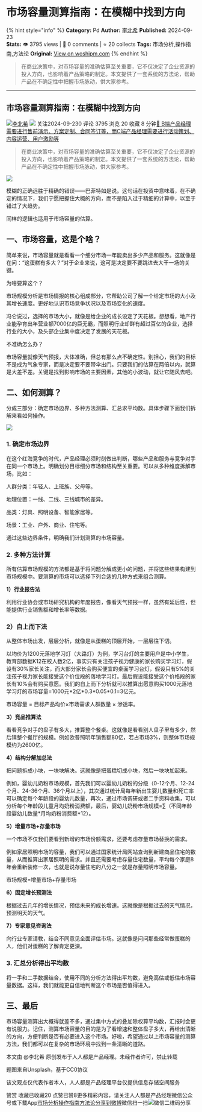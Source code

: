 # 市场容量测算指南：在模糊中找到方向
{% hint style="info" %}
**Category:** Pd
**Author:** [李北希](https://www.woshipm.com/u/664027)
**Published:** 2024-09-23  
**Stats:** 👁️ 3795 views | 💬 0 comments | ⭐ 20 collects
**Tags:** 市场分析,操作指南,方法论
**Original:** [View on woshipm.com](https://www.woshipm.com/pd/6117992.html)
{% endhint %}
> 在商业决策中，对市场容量的准确估算至关重要，它不仅决定了企业资源的投入方向，也影响着产品策略的制定。本文提供了一套系统的方法论，帮助产品在不确定性中把握市场脉动，供大家参考。

---

## 市场容量测算指南：在模糊中找到方向

[![](https://static.woshipm.com/ttw_avatar_20240924210201_7651.jpg?imageView2/1/w/72/h/72/q/100)](https://www.woshipm.com/u/664027)[李北希](https://www.woshipm.com/u/664027) ![](https://static.woshipm.com/tag/1101_1@2x.png) 关注2024-09-230 评论 3795 浏览 20 收藏 8 分钟[🔗 B端产品经理需要进行售前演示、方案定制、合同签订等，而C端产品经理需要进行活动策划、内容运营、用户激励等](https://ke.qidianla.com/courses/bcpm)

> 在商业决策中，对市场容量的准确估算至关重要，它不仅决定了企业资源的投入方向，也影响着产品策略的制定。本文提供了一套系统的方法论，帮助产品在不确定性中把握市场脉动，供大家参考。

![](https://image.woshipm.com/2023/09/22/f7ee4342-5927-11ee-b1ec-00163e142b65.jpg)

模糊的正确远胜于精确的错误——巴菲特如是说。这句话在投资中意味着，在不确定的情况下，我们宁愿把握住大概的方向，而不是陷入过于精细的计算中，以至于错过了大趋势。

同样的逻辑也适用于市场容量的估算。

## 一、市场容量，这是个啥？

简单来说，市场容量就是看看一个细分市场一年能卖出多少产品和服务。这就像是在问：“这蛋糕有多大？”对于企业来说，这可是决定要不要跳进去大干一场的关键。

为啥要算这个？

市场规模分析是市场情报的核心组成部分，它帮助公司了解一个给定市场的大小及其增长速度。更好地认识市场竞争状况以及市场变化的速度。

冯仑说过，选择的市场大小，就像是给企业的成长设定了天花板。想想看，地产行业能孕育出年营业额7000亿的巨无霸，而照明行业却鲜有超过百亿的企业，选择行业的大小，及头部企业集中度决定了发展的天花板。

不准确怎么办？

市场容量就像天气预报，大体准确，但总有那么点不确定性。别担心，我们的目标不是成为气象专家，而是决定要不要带伞出门。只要我们的估算在两倍以内，就算是大差不差。关键是找到影响市场的主要因素，其他的小波动，就让它随风去吧。

## 二、如何测算？

分成三部分：确定市场边界、多种方法测算、汇总求平均数。具体步骤下面我们拆解来看如何操作。

![](https://image.woshipm.com/wp-files/2024/09/E1Xs6onADqhbBmfptDhW.png)

### 1\. 确定市场边界

在这个红海竞争的时代，产品经理必须时刻做出判断，哪些产品和服务与竞争对手在同一个市场上。明确划分目标细分市场和结构至关重要。可以从多种维度拆解市场，比如：

人群分类：年轻人、上班族、父母等。

地理位置：一线、二线、三线城市的差异。

品类：灯具、照明设备、智能家居等。

场景：工业、户外、商业、住宅等。

通过这些边界条件，明确我们计划测算的市场容量。

### 2\. 多种方法计算

所有估算市场规模的方法都是基于将问题分解成更小的问题，并将这些结果构建到市场规模中。要测算的市场可以选择下列合适的几种方式来组合测算。

**1）行业报告法**

利用行业协会或市场研究机构的年度报告，像看天气预报一样，虽然有延后性，但能提供行业销售额和增长率等数据。

### 2）自上而下法

从整体市场出发，层层分析，就像是从蛋糕的顶层开始，一层层往下切。

以均价为1200元落地学习灯（大路灯）为例，学习台灯的主要用户是中小学生，教育部数据K12在校人数2亿，事实只有关注孩子视力健康的家长购买学习灯，假设有30%家长关注，而大部分家长会购买便宜的桌面学习台灯，假设只有5%的关注孩子视力家长能接受这个价位段的落地学习灯。最后假设能接受这个价格段的家长有10%会有购买意愿。我们的自上而下分析就可以推算出愿意购买1000元落地学习灯的市场容量=1000元\*2亿\*0.3\*0.05\*0.1=3亿元。

市场容量 = 目标产品均价×市场需求人群数量 × 渗透率。

**3）竞品推算法**

看看竞争对手的盘子有多大，推算整个餐桌。这就像是看看别人盘子里有多少，然后猜整个餐厅的规模。例如欧普照明年销售额80亿，若占市场3%，则整体市场规模约为2600亿。

**4）结构分解加总法**

把问题拆成小块，一块块解决。这就像是把蛋糕切成小块，然后一块块加起来。

例如，婴幼儿奶粉市场规模，首先我们可以婴幼儿奶粉的分级（0-12个月、12-24个月、24-36个月、36个月以上），其次通过统计局每年新出生婴儿数量和死亡率可以确定每个年龄段的婴幼儿数量，再次，通过市场调研或者二手资料收集，可以分析每个年龄段儿童月均奶粉消费额，最后，婴幼儿奶粉市场规模=∑（不同年龄段婴幼儿数量\*月均奶粉消费额\*12）。

**5）增量市场+存量市场**

一个市场不仅我们要看到新增的市场份额需求，还要考虑存量市场替换的需求。

例如家居照明市场的容量，我们可以通过国家统计局网站查询到新建商品住宅的数量，从而推算出家居照明的需求。并且还需要考虑存量住宅数量，平均每个家庭8年会重新装修一次，也就是说存量住宅的八分之一就是存量照明市场容量。

市场规模=增量市场+存量市场

**6）固定增长预测法**

根据过去几年的增长情况，预估未来的成长增速。这就像是根据过去的天气情况，预测明天的天气。

**7）专家意见咨询法**

向行业专家请教，结合不同意见全面评估市场。这就像是问问那些经常做蛋糕的人，他们对蛋糕的了解肯定更深。

### 3\. 汇总分析得出平均数

将一手和二手数据结合，使用不同的分析方法得出平均数，避免高估或低估市场容量数据。这样，我们就能更自信地判断这个市场是否值得进入。

## 三、最后

市场容量测算出大概得就差不多，通过集中方式的叠加除权算平均数，汇报时会更有说服力。记住，测算市场容量的目的是为了看增速和整体盘子多大，再给出清晰的方向，方便判断是否有必要进入这个市场。好啦，希望通过以上市场容量的测算方法，我们都可以在复杂的市场环境中找到一条清晰的道路。

本文由 @李北希 原创发布于人人都是产品经理。未经作者许可，禁止转载

题图来自Unsplash，基于CC0协议

该文观点仅代表作者本人，人人都是产品经理平台仅提供信息存储空间服务

赞赏 收藏已收藏20 点赞已赞8更多精彩内容，请关注人人都是产品经理微信公众号或下载App[市场分析](https://www.woshipm.com/tag/%e5%b8%82%e5%9c%ba%e5%88%86%e6%9e%90)[操作指南](https://www.woshipm.com/tag/%e6%93%8d%e4%bd%9c%e6%8c%87%e5%8d%97)[方法论](https://www.woshipm.com/tag/%e6%96%b9%e6%b3%95%e8%ae%ba)[分享到微博](https://service.weibo.com/share/share.php?appkey=2775287854&title=市场容量测算指南：在模糊中找到方向&url=https://www.woshipm.com/pd/6117992.html&pic=https://image.woshipm.com/2023/09/22/f7ee4342-5927-11ee-b1ec-00163e142b65.jpg)微信扫一扫![微信二维码](https://api.pwmqr.com/qrcode/create/?url=https://www.woshipm.com/pd/6117992.html)分享